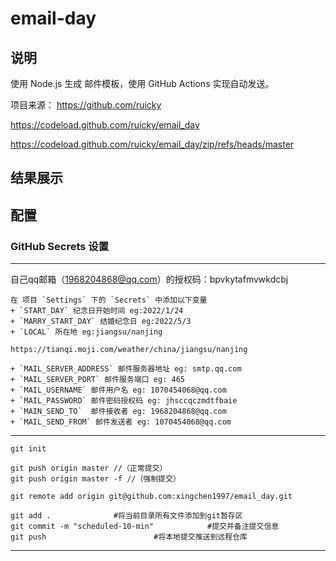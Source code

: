 # email-day

## 说明
使用 Node.js 生成 邮件模板，使用 GitHub Actions 实现自动发送。

项目来源：
https://github.com/ruicky

https://codeload.github.com/ruicky/email_day

https://codeload.github.com/ruicky/email_day/zip/refs/heads/master

## 结果展示


## 配置

### GitHub Secrets 设置

---
自己qq邮箱（1968204868@qq.com）的授权码：bpvkytafmvwkdcbj

```
在 项目 `Settings` 下的 `Secrets` 中添加以下变量
+ `START_DAY` 纪念日开始时间 eg:2022/1/24
+ `MARRY_START_DAY` 结婚纪念日 eg:2022/5/3
+ `LOCAL` 所在地 eg:jiangsu/nanjing

https://tianqi.moji.com/weather/china/jiangsu/nanjing

+ `MAIL_SERVER_ADDRESS` 邮件服务器地址 eg: smtp.qq.com
+ `MAIL_SERVER_PORT` 邮件服务端口 eg: 465
+ `MAIL_USERNAME` 邮件用户名 eg: 1070454068@qq.com
+ `MAIL_PASSWORD` 邮件密码授权码 eg: jhsccqczmdtfbaie 
+ `MAIN_SEND_TO`  邮件接收者 eg: 1968204868@qq.com
+ `MAIL_SEND_FROM` 邮件发送者 eg: 1070454068@qq.com
```

---
```
git init

git push origin master //（正常提交）
git push origin master -f //（强制提交）

git remote add origin git@github.com:xingchen1997/email_day.git

git add .              #将当前目录所有文件添加到git暂存区
git commit -m "scheduled-10-min"            #提交并备注提交信息
git push                        #将本地提交推送到远程仓库
```
---
